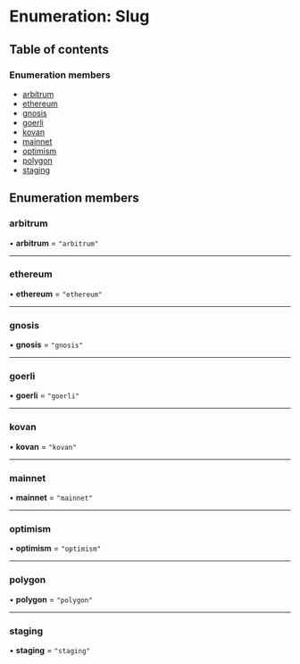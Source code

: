 # Enumeration: Slug

## Table of contents

### Enumeration members

- [arbitrum](Slug.md#arbitrum)
- [ethereum](Slug.md#ethereum)
- [gnosis](Slug.md#gnosis)
- [goerli](Slug.md#goerli)
- [kovan](Slug.md#kovan)
- [mainnet](Slug.md#mainnet)
- [optimism](Slug.md#optimism)
- [polygon](Slug.md#polygon)
- [staging](Slug.md#staging)

## Enumeration members

### <a id="arbitrum" name="arbitrum"></a> arbitrum

• **arbitrum** = `"arbitrum"`

___

### <a id="ethereum" name="ethereum"></a> ethereum

• **ethereum** = `"ethereum"`

___

### <a id="gnosis" name="gnosis"></a> gnosis

• **gnosis** = `"gnosis"`

___

### <a id="goerli" name="goerli"></a> goerli

• **goerli** = `"goerli"`

___

### <a id="kovan" name="kovan"></a> kovan

• **kovan** = `"kovan"`

___

### <a id="mainnet" name="mainnet"></a> mainnet

• **mainnet** = `"mainnet"`

___

### <a id="optimism" name="optimism"></a> optimism

• **optimism** = `"optimism"`

___

### <a id="polygon" name="polygon"></a> polygon

• **polygon** = `"polygon"`

___

### <a id="staging" name="staging"></a> staging

• **staging** = `"staging"`
